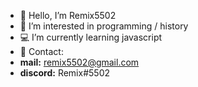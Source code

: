 - 👋 Hello, I’m Remix5502
- 👀 I’m interested in programming / history
- 💻 I’m currently learning javascript
- 🔗 Contact:
- **mail:** remix5502@gmail.com
- **discord:** Remix#5502
